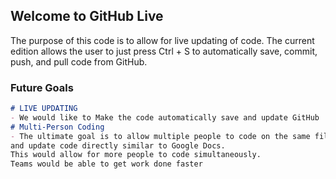 ## Welcome to GitHub Live
The purpose of this code is to allow for live updating of code. The current edition allows the user to just press Ctrl + S to automatically save, commit, push, and pull code from GitHub. 

### Future Goals

```markdown
# LIVE UPDATING
- We would like to Make the code automatically save and update GitHub
# Multi-Person Coding
- The ultimate goal is to allow multiple people to code on the same file 
and update code directly similar to Google Docs. 
This would allow for more people to code simultaneously. 
Teams would be able to get work done faster
```
